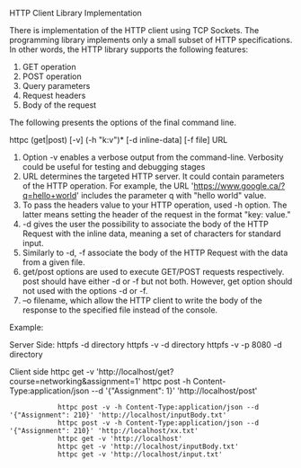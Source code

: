 HTTP Client Library Implementation

There is implementation of the HTTP client using TCP Sockets. The programming library implements only a small subset of HTTP specifications. In other words, the HTTP library supports the following features:
1. GET operation
2. POST operation
3. Query parameters
4. Request headers
5. Body of the request

The following presents the options of the final command line.

httpc (get|post) [-v] (-h "k:v")* [-d inline-data] [-f file] URL
1. Option -v enables a verbose output from the command-line. Verbosity could be useful for testing and debugging stages 
2. URL determines the targeted HTTP server. It could contain parameters of the HTTP operation. For example, the URL 'https://www.google.ca/?q=hello+world' includes the parameter q with "hello world" value.
3. To pass the headers value to your HTTP operation, used -h option. The latter means setting the header of the request in the format "key: value." 
4. -d gives the user the possibility to associate the body of the HTTP Request with the inline data, meaning a set of characters for standard input.
5. Similarly to -d, -f associate the body of the HTTP Request with the data from a given file.
6. get/post options are used to execute GET/POST requests respectively. post should have either -d or -f but not both. However, get option should not used with the options -d or -f.
7. –o filename, which allow the HTTP client to write the body of the response to the specified file instead of the console.

Example:

Server Side:    httpfs -d directory
                httpfs -v -d directory
                httpfs -v -p 8080 -d directory


Client side     httpc get -v 'http://localhost/get?course=networking&assignment=1'
                httpc post -h Content-Type:application/json --d '{"Assignment": 1}' 'http://localhost/post'


                httpc post -v -h Content-Type:application/json --d '{"Assignment": 210}' 'http://localhost/inputBody.txt'
                httpc post -v -h Content-Type:application/json --d '{"Assignment": 210}' 'http://localhost/xx.txt'
                httpc get -v 'http://localhost'
                httpc get -v 'http://localhost/inputBody.txt'
                httpc get -v 'http://localhost/input.txt'
